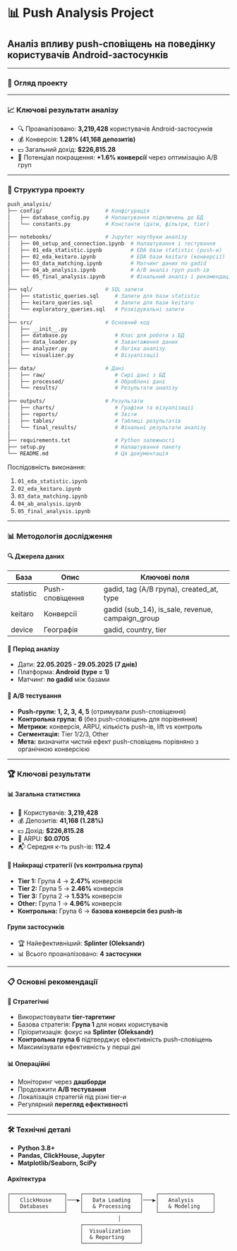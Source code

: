 # 📊 Push Analysis Project

## Аналіз впливу push-сповіщень на поведінку користувачів Android-застосунків

---

### 🎯 Огляд проекту

---

### 📈 Ключові результати аналізу

* 🔍 Проаналізовано: **3,219,428** користувачів Android-застосунків
* 💰 Конверсія: **1.28% (41,168 депозитів)**
* 💵 Загальний дохід: **\$226,815.28**
* 🎯 Потенціал покращення: **+1.6% конверсії** через оптимізацію A/B груп

---

### 📁 Структура проекту

```bash
push_analysis/
├── config/                    # Конфігурація
│   ├── database_config.py     # Налаштування підключень до БД
│   └── constants.py           # Константи (дати, фільтри, tier)
│
├── notebooks/                 # Jupyter ноутбуки аналізу
│   ├── 00_setup_and_connection.ipynb  # Налаштування і тестування
│   ├── 01_eda_statistic.ipynb         # EDA бази statistic (push-и)
│   ├── 02_eda_keitaro.ipynb           # EDA бази keitaro (конверсії)
│   ├── 03_data_matching.ipynb         # Матчинг даних по gadid
│   ├── 04_ab_analysis.ipynb           # A/B аналіз груп push-ів
│   └── 05_final_analysis.ipynb        # Фінальний аналіз і рекомендації
│
├── sql/                       # SQL запити
│   ├── statistic_queries.sql     # Запити для бази statistic
│   ├── keitaro_queries.sql       # Запити для бази keitaro
│   └── exploratory_queries.sql   # Розвідувальні запити
│
├── src/                       # Основний код
│   ├── __init__.py
│   ├── database.py               # Клас для роботи з БД
│   ├── data_loader.py            # Завантаження даних
│   ├── analyzer.py               # Логіка аналізу
│   └── visualizer.py             # Візуалізації
│
├── data/                      # Дані
│   ├── raw/                      # Сирі дані з БД
│   ├── processed/                # Оброблені дані
│   └── results/                  # Результати аналізу
│
├── outputs/                   # Результати
│   ├── charts/                   # Графіки та візуалізації
│   ├── reports/                  # Звіти
│   ├── tables/                   # Таблиці результатів
│   └── final_results/            # Фінальні результати аналізу
│
├── requirements.txt              # Python залежності
├── setup.py                      # Налаштування пакету
└── README.md                     # Ця документація
```
Послідовність виконання:

1. `01_eda_statistic.ipynb`
2. `02_eda_keitaro.ipynb`
3. `03_data_matching.ipynb`
4. `04_ab_analysis.ipynb`
5. `05_final_analysis.ipynb`

---

### 📊 Методологія дослідження

#### 🔍 Джерела даних

| База      | Опис            | Ключові поля                                        |
| --------- | --------------- | --------------------------------------------------- |
| statistic | Push-сповіщення | gadid, tag (A/B група), created\_at, type           |
| keitaro   | Конверсії       | gadid (sub\_14), is\_sale, revenue, campaign\_group |
| device    | Географія       | gadid, country, tier                                |

#### 📅 Період аналізу

* Дати: **22.05.2025 - 29.05.2025 (7 днів)**
* Платформа: **Android (type = 1)**
* Матчинг: **по gadid** між базами

#### 🧪 A/B тестування

* **Push-групи:** **1, 2, 3, 4, 5** (отримували push-сповіщення)
* **Контрольна група:** **6** (без push-сповіщень для порівняння)
* **Метрики:** конверсія, ARPU, кількість push-ів, lift vs контроль
* **Сегментація:** Tier 1/2/3, Other
* **Мета:** визначити чистий ефект push-сповіщень порівняно з органічною конверсією

---

### 🏆 Ключові результати

#### 📊 Загальна статистика

* 👥 Користувачів: **3,219,428**
* 💰 Депозитів: **41,168 (1.28%)**
* 💵 Дохід: **\$226,815.28**
* 📱 ARPU: **\$0.0705**
* 📬 Середня к-ть push-ів: **112.4**

#### 🥇 Найкращі стратегії (vs контрольна група)

* **Tier 1:** Група 4 → **2.47%** конверсія
* **Tier 2:** Група 5 → **2.46%** конверсія  
* **Tier 3:** Група 2 → **1.53%** конверсія
* **Other:** Група 1 → **4.96%** конверсія
* **Контрольна:** Група 6 → **базова конверсія без push-ів**

#### Групи застосунків

* 🏆 Найефективніший: **Splinter (Oleksandr)**
* 📊 Всього проаналізовано: **4 застосунки**

---

### 📋 Основні рекомендації

#### 🎯 Стратегічні

* Використовувати **tier-таргетинг** 
* Базова стратегія: **Група 1** для нових користувачів
* Пріоритизація: фокус на **Splinter (Oleksandr)**
* **Контрольна група 6** підтверджує ефективність push-сповіщень
* Максимізувати ефективність у перші дні

#### 📊 Операційні

* Моніторинг через **дашборди**
* Продовжити **A/B тестування**
* Локалізація стратегій під різні tier-и
* Регулярний **перегляд ефективності**

---

### 🛠 Технічні деталі

* **Python 3.8+**
* **Pandas, ClickHouse, Jupyter**
* **Matplotlib/Seaborn, SciPy**

#### Архітектура

```text
┌─────────────────┐    ┌──────────────────┐    ┌─────────────────┐
│   ClickHouse    │───▶│   Data Loading   │───▶│   Analysis      │
│   Databases     │    │   & Processing   │    │   & Modeling    │
└─────────────────┘    └──────────────────┘    └─────────────────┘
                                   │
                       ┌──────────────────┐
                       │  Visualization   │
                       │  & Reporting     │
                       └──────────────────┘
```
